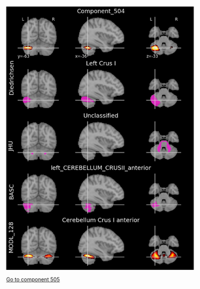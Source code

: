 


![504](preliminary/504.jpg "Component 504")

[Go to component 505](https://parietal-inria.github.io/MODL_atlas/512/505 "Component 505")